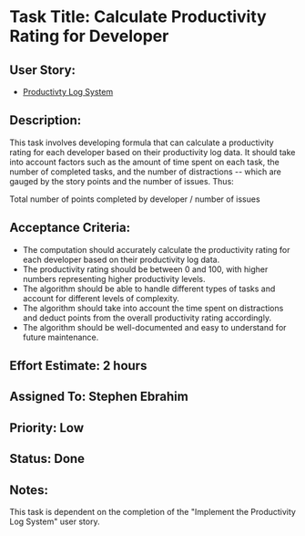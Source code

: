 # Task Title: Calculate Productivity Rating for Developer

## User Story:

- [Productivty Log System](../prod_log_system.md)

## Description:

This task involves developing formula that can calculate a productivity rating
for each developer based on their productivity log data. It should take into
account factors such as the amount of time spent on each task, the number of
completed tasks, and the number of distractions -- which are gauged by the story
points and the number of issues. Thus:

Total number of points completed by developer / number of issues

## Acceptance Criteria:

- The computation should accurately calculate the productivity rating for each
  developer based on their productivity log data.
- The productivity rating should be between 0 and 100, with higher numbers
  representing higher productivity levels.
- The algorithm should be able to handle different types of tasks and account
  for different levels of complexity.
- The algorithm should take into account the time spent on distractions and
  deduct points from the overall productivity rating accordingly.
- The algorithm should be well-documented and easy to understand for future
  maintenance.

## Effort Estimate: 2 hours

## Assigned To: Stephen Ebrahim

## Priority: Low

## Status: Done

## Notes:

This task is dependent on the completion of the "Implement the Productivity Log
System" user story.
